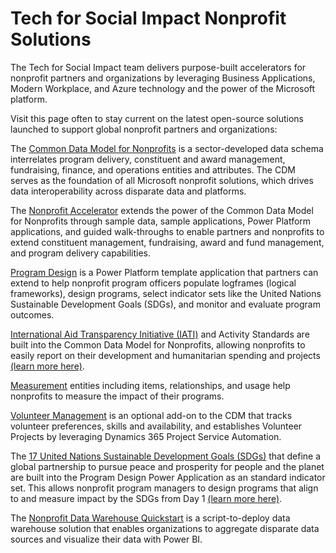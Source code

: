 # Tech for Social Impact Nonprofit Solutions 

The Tech for Social Impact team delivers purpose-built accelerators for nonprofit partners and organizations by leveraging Business Applications, Modern Workplace, and Azure technology and the power of the Microsoft platform. 

Visit this page often to stay current on the latest open-source solutions launched to support global nonprofit partners and organizations:   

The [Common Data Model for Nonprofits](https://docs.microsoft.com/en-us/common-data-model/nfp-accelerator#entities-and-workflows) is a sector-developed data schema interrelates program delivery, constituent and award management, fundraising, finance, and operations entities and attributes. The CDM serves as the foundation of all Microsoft nonprofit solutions, which drives data interoperability across disparate data and platforms. 

The [Nonprofit Accelerator](https://docs.microsoft.com/en-us/common-data-model/nfp-accelerator) extends the power of the Common Data Model for Nonprofits through sample data, sample applications, Power Platform applications, and guided walk-throughs to enable partners and nonprofits to extend constituent management, fundraising, award and fund management, and program delivery capabilities. 

[Program Design](https://github.com/microsoft/Industry-Accelerator-Nonprofit/releases) is a Power Platform template application that partners can extend to help nonprofit program officers populate logframes (logical frameworks), design programs, select indicator sets like the United Nations Sustainable Development Goals (SDGs), and monitor and evaluate program outcomes. 

[International Aid Transparency Initiative (IATI)](https://iatistandard.org/en/news/microsoft-includes-iati-standard-non-profit-tools/) and Activity Standards are built into the Common Data Model for Nonprofits, allowing nonprofits to easily report on their development and humanitarian spending and projects [(learn more here)](https://github.com/microsoft/Industry-Accelerator-Nonprofit/releases/download/v2.2.3.1/NFP.Accelerator.2.2.-.IATI.User.Guide.docx). 

[Measurement](https://github.com/microsoft/Industry-Accelerator-Nonprofit/releases/download/v2.2.3.1/NFP.Accelerator.2.2.-.IATI.User.Guide.docx) entities including items, relationships, and usage help nonprofits to measure the impact of their programs.   

[Volunteer Management](http://Volunteer) is an optional add-on to the CDM that tracks volunteer preferences, skills and availability,  and establishes Volunteer Projects by leveraging Dynamics 365 Project Service Automation. 

The [17 United Nations Sustainable Development Goals (SDGs)](https://sustainabledevelopment.un.org/sdgs) that define a global partnership to pursue peace and prosperity for people and the planet are built into the Program Design Power Application as an standard indicator set. This allows nonprofit program managers to design programs that align to and measure impact by the SDGs from Day 1 [(learn more here)](https://github.com/microsoft/Industry-Accelerator-Nonprofit/releases/download/v2.2.3.1/NFP.Accelerator.2.2.-.Measurement.SDG.Icons.zip). 

The [Nonprofit Data Warehouse Quickstart](https://github.com/Microsoft/nonprofit_data_warehouse_quickstart) is a script-to-deploy data warehouse solution that enables organizations to aggregate disparate data sources and visualize their data with Power BI.  


